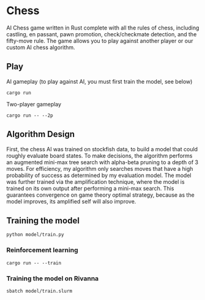 # Chess

AI Chess game written in Rust complete with all the rules of chess, including castling, en passant, pawn promotion, check/checkmate detection, and the fifty-move rule. The game allows you to play against another player or our custom AI chess algorithm.

## Play

AI gameplay (to play against AI, you must first train the model, see below)

```shell
cargo run
```

Two-player gameplay

```shell
cargo run -- --2p
```

## Algorithm Design

First, the chess AI was trained on stockfish data, to build a model that could roughly evaluate board states. To make decisions, the algorithm performs an augmented mini-max tree search with alpha-beta pruning to a depth of 3 moves. For efficiency, my algorithm only searches moves that have a high probability of success as determined by my evaluation model. The model was further trained via the amplification technique, where the model is trained on its own output after performing a mini-max search. This guarantees convergence on game theory optimal strategy, because as the model improves, its amplified self will also improve.

## Training the model

```shell
python model/train.py
```

### Reinforcement learning

```shell
cargo run -- --train
```

### Training the model on Rivanna
  
```shell
sbatch model/train.slurm
```

